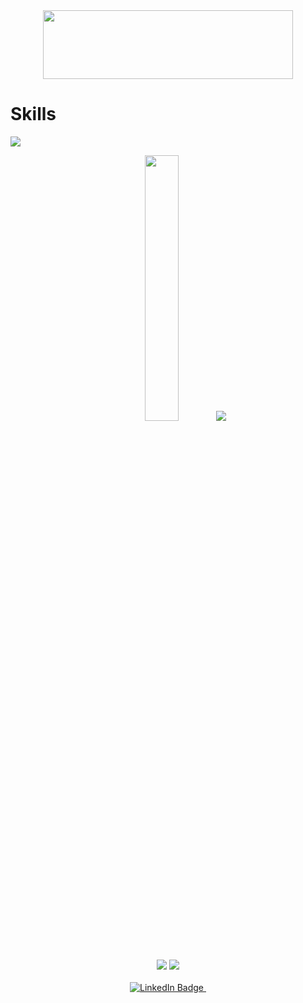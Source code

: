 <div id="header" align="center">
  <img src="https://media.giphy.com/media/v1.Y2lkPTc5MGI3NjExOW43NTM4eTF4cXF4NGRtdjQzOTNtc2UyN2Q3a25zYnBuZDV0bm1mbiZlcD12MV9pbnRlcm5hbF9naWZfYnlfaWQmY3Q9cw/Qo2dupDib32rkTY4hX/giphy.gif" width="400" height="110"/>
</div>

  # Skills
  <p align="left">
    <a href="https://skillicons.dev">
      <img src="https://skillicons.dev/icons?i=c,cpp,bash,html,git,github,linux,vim,vscode&perline=20" />
    </a>
  </p> 

<div align="center" float="center">
  <img src="https://media.giphy.com/media/v1.Y2lkPTc5MGI3NjExMmE0ZTllczFnNTlneWRiNnlibGk2azZ4b3Z4enJqY2lmdDhrNmo5NiZlcD12MV9pbnRlcm5hbF9naWZfYnlfaWQmY3Q9cw/wCTYQNbDIJjw0eiqug/giphy.gif" width="33%" />

  <img src="https://badge.mediaplus.ma/starryblue/everonel?1337Badge=off&UM6P=off"/>
</div>
<div align="center" float="center">
  <img src="https://github-readme-stats.vercel.app/api?username=minestrinad&show_icons=true&count_private=true&theme=transparent"/>  
 <img src="https://github-readme-stats.vercel.app/api/top-langs/?username=minestrinad&langs_count=15&exclude_repo=minestrinad&layout=compact&theme=transparent"/>
</div>
<div align="center">
  
</div>
 
<br/>  

<div id="badges" align="center">
  <a href="">
    <img src="https://img.shields.io/badge/LinkedIn-blue?style=for-the-badge&logo=linkedin&logoColor=white" alt="LinkedIn Badge"/>
  </a>
  <img src="https://komarev.com/ghpvc/?username=minestrinad&style=flat-square&color=blue" alt=""/>
</div>
<!--
**minestrinad/minestrinad** is a ✨ _special_ ✨ repository because its `README.md` (this file) appears on your GitHub profile.

Here are some ideas to get you started:

- 🔭 I’m currently working on ...
- 🌱 I’m currently learning ...
- 👯 I’m looking to collaborate on ...
- 🤔 I’m looking for help with ...
- 💬 Ask me about ...
- 📫 How to reach me: ...
- 😄 Pronouns: ...
- ⚡ Fun fact: ...
-->
